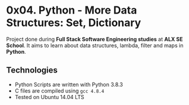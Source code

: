 # 0x04. Python - More Data Structures: Set, Dictionary
Project done during **Full Stack Software Engineering studies** at **ALX SE School**. It aims to learn about data structures, lambda, filter and maps in **Python**.

## Technologies
* Python Scripts are written with Python 3.8.3
* C files are compiled using `gcc 4.8.4`
* Tested on Ubuntu 14.04 LTS
